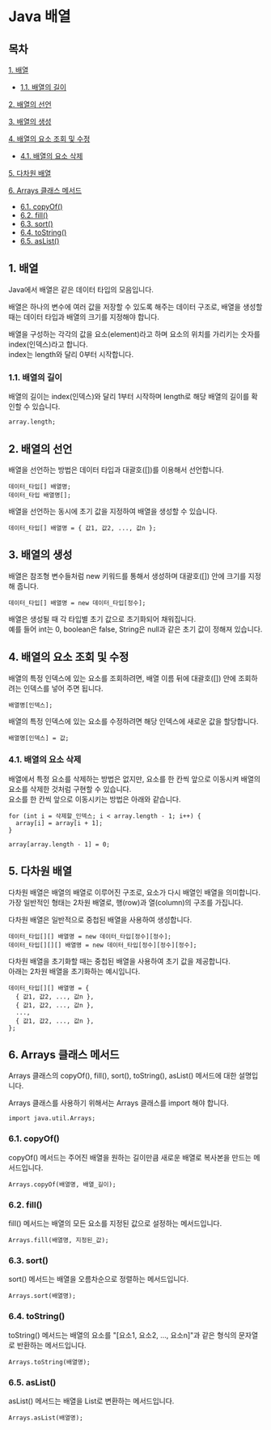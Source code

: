 # Java 배열

## 목차

[1. 배열](#1-배열)
- [1.1. 배열의 길이](#11-배열의-길이)

[2. 배열의 선언](#2-배열의-선언)

[3. 배열의 생성](#3-배열의-생성)

[4. 배열의 요소 조회 및 수정](#4-배열의-요소-조회-및-수정)
- [4.1. 배열의 요소 삭제](#41-배열의-요소-삭제)

[5. 다차원 배열](#5-다차원-배열)

[6. Arrays 클래스 메서드](#6-arrays-클래스-메서드)
- [6.1. copyOf()](#61-copyof)
- [6.2. fill()](#62-fill)
- [6.3. sort()](#63-sort)
- [6.4. toString()](#64-tostring)
- [6.5. asList()](#65-aslist)

## 1. 배열

Java에서 배열은 같은 데이터 타입의 모음입니다.

배열은 하나의 변수에 여러 값을 저장할 수 있도록 해주는 데이터 구조로, 배열을 생성할 때는 데이터 타입과 배열의 크기를 지정해야 합니다.

배열을 구성하는 각각의 값을 요소(element)라고 하며 요소의 위치를 가리키는 숫자를 index(인덱스)라고 합니다.<br>
index는 length와 달리 0부터 시작합니다.

### 1.1. 배열의 길이

배열의 길이는 index(인덱스)와 달리 1부터 시작하며 length로 해당 배열의 길이를 확인할 수 있습니다.

```
array.length;
```

## 2. 배열의 선언

배열을 선언하는 방법은 데이터 타입과 대괄호([])를 이용해서 선언합니다.

```
데이터_타입[] 배열명;
데이터_타입 배열명[];
```

배열을 선언하는 동시에 초기 값을 지정하여 배열을 생성할 수 있습니다.

```
데이터_타입[] 배열명 = { 값1, 값2, ..., 값n };
```

## 3. 배열의 생성

배열은 참조형 변수들처럼 new 키워드를 통해서 생성하며 대괄호([]) 안에 크기를 지정해 줍니다.

```
데이터_타입[] 배열명 = new 데이터_타입[정수];
```

배열은 생성될 때 각 타입별 초기 값으로 초기화되어 채워집니다.<br>
예를 들어 int는 0, boolean은 false, String은 null과 같은 초기 값이 정해져 있습니다.

## 4. 배열의 요소 조회 및 수정

배열의 특정 인덱스에 있는 요소를 조회하려면, 배열 이름 뒤에 대괄호([]) 안에 조회하려는 인덱스를 넣어 주면 됩니다.

```
배열명[인덱스];
```

배열의 특정 인덱스에 있는 요소를 수정하려면 해당 인덱스에 새로운 값을 할당합니다.

```
배열명[인덱스] = 값;
```

### 4.1. 배열의 요소 삭제

배열에서 특정 요소를 삭제하는 방법은 없지만, 요소를 한 칸씩 앞으로 이동시켜 배열의 요소를 삭제한 것처럼 구현할 수 있습니다.<br>
요소를 한 칸씩 앞으로 이동시키는 방법은 아래와 같습니다.

```
for (int i = 삭제할_인덱스; i < array.length - 1; i++) {
  array[i] = array[i + 1];
}

array[array.length - 1] = 0;
```

## 5. 다차원 배열

다차원 배열은 배열의 배열로 이루어진 구조로, 요소가 다시 배열인 배열을 의미합니다.<br>
가장 일반적인 형태는 2차원 배열로, 행(row)과 열(column)의 구조를 가집니다.

다차원 배열은 일반적으로 중첩된 배열을 사용하여 생성합니다.

```
데이터_타입[][] 배열명 = new 데이터_타입[정수][정수];
데이터_타입[][][] 배열명 = new 데이터_타입[정수][정수][정수];
```

다차원 배열을 초기화할 때는 중첩된 배열을 사용하여 초기 값을 제공합니다.<br>
아래는 2차원 배열을 초기화하는 예시입니다.

```
데이터_타입[][] 배열명 = {
  { 값1, 값2, ..., 값n },
  { 값1, 값2, ..., 값n },
  ...,
  { 값1, 값2, ..., 값n },
};
```

## 6. Arrays 클래스 메서드

Arrays 클래스의 copyOf(), fill(), sort(), toString(), asList() 메서드에 대한 설명입니다.

Arrays 클래스를 사용하기 위해서는 Arrays 클래스를 import 해야 합니다.

```
import java.util.Arrays;
```

### 6.1. copyOf()

copyOf() 메서드는 주어진 배열을 원하는 길이만큼 새로운 배열로 복사본을 만드는 메서드입니다.

```
Arrays.copyOf(배열명, 배열_길이);
```

### 6.2. fill()

fill() 메서드는 배열의 모든 요소를 지정된 값으로 설정하는 메서드입니다.

```
Arrays.fill(배열명, 지정된_값);
```

### 6.3. sort()

sort() 메서드는 배열을 오름차순으로 정렬하는 메서드입니다.

```
Arrays.sort(배열명);
```

### 6.4. toString()

toString() 메서드는 배열의 요소를 "[요소1, 요소2, ..., 요소n]"과 같은 형식의 문자열로 반환하는 메서드입니다.

```
Arrays.toString(배열명);
```

### 6.5. asList()

asList() 메서드는 배열을 List로 변환하는 메서드입니다.

```
Arrays.asList(배열명);
```